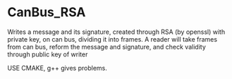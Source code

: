 # CanBus_RSA


Writes a message and its signature, created through RSA (by openssl) with private key, on can bus, dividing it into frames. A reader will take frames from can bus, reform the message and signature, and  check validity through public key of writer

USE CMAKE, g++ gives problems.
